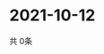 # 2021-10-12
  共 0条

  <!-- BEGIN -->
  <!-- 最后更新时间Tue Oct 12 2021 05:02:42 GMT+0000 (Coordinated Universal Time) -->
  
  <!-- END -->
  
  